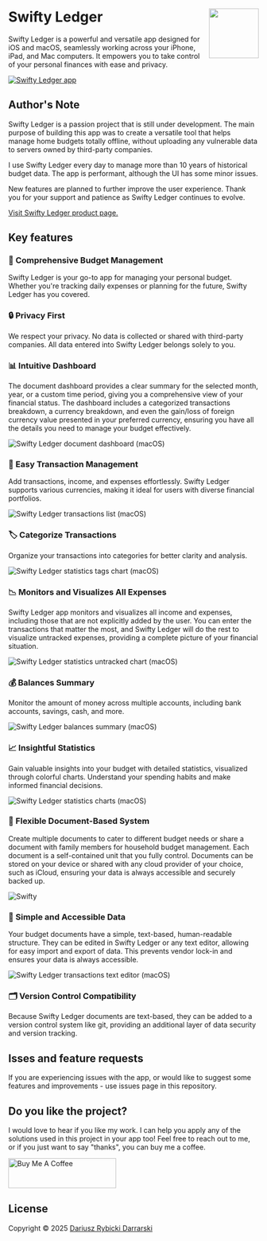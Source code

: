 # <img src="Resources/SwiftyLedger_icon_128pt_2x.png" height="100" align="right"> Swifty Ledger

Swifty Ledger is a powerful and versatile app designed for iOS and macOS, seamlessly working across your iPhone, iPad, and Mac computers. It empowers you to take control of your personal finances with ease and privacy.

[![Swifty Ledger app](Resources/SwiftyLedger_cover_1280x640.png)](https://swifty-ledger.darrarski.pl)

## Author's Note

Swifty Ledger is a passion project that is still under development. The main purpose of building this app was to create a versatile tool that helps manage home budgets totally offline, without uploading any vulnerable data to servers owned by third-party companies. 

I use Swifty Ledger every day to manage more than 10 years of historical budget data. The app is performant, although the UI has some minor issues. 

New features are planned to further improve the user experience. Thank you for your support and patience as Swifty Ledger continues to evolve.

[Visit Swifty Ledger product page.](https://swifty-ledger.darrarski.pl)

## Key features

### 💼 Comprehensive Budget Management 

Swifty Ledger is your go-to app for managing your personal budget. Whether you're tracking daily expenses or planning for the future, Swifty Ledger has you covered.

### 🔒 Privacy First

We respect your privacy. No data is collected or shared with third-party companies. All data entered into Swifty Ledger belongs solely to you.

### 📊 Intuitive Dashboard

The document dashboard provides a clear summary for the selected month, year, or a custom time period, giving you a comprehensive view of your financial status. The dashboard includes a categorized transactions breakdown, a currency breakdown, and even the gain/loss of foreign currency value presented in your preferred currency, ensuring you have all the details you need to manage your budget effectively.

![Swifty Ledger document dashboard (macOS)](Resources/SwiftyLedger_document_dashboard_macOS.png)

### 💸 Easy Transaction Management

 Add transactions, income, and expenses effortlessly. Swifty Ledger supports various currencies, making it ideal for users with diverse financial portfolios.

![Swifty Ledger transactions list (macOS)](Resources/SwiftyLedger_transactions_macOS.png)

### 🏷️ Categorize Transactions

Organize your transactions into categories for better clarity and analysis.

![Swifty Ledger statistics tags chart (macOS)](Resources/SwiftyLedger_statistics_tags_chart_macOS.png)

### 📉 Monitors and Visualizes All Expenses
 
Swifty Ledger app monitors and visualizes all income and expenses, including those that are not explicitly added by the user. You can enter the transactions that matter the most, and Swifty Ledger will do the rest to visualize untracked expenses, providing a complete picture of your financial situation.

![Swifty Ledger statistics untracked chart (macOS)](Resources/SwiftyLedger_statistics_untracked_chart_macOS.png)

### 💰 Balances Summary

Monitor the amount of money across multiple accounts, including bank accounts, savings, cash, and more.

![Swifty Ledger balances summary (macOS)](Resources/SwiftyLedger_balances_macOS.png)

### 📈 Insightful Statistics

Gain valuable insights into your budget with detailed statistics, visualized through colorful charts. Understand your spending habits and make informed financial decisions.

![Swifty Ledger statistics charts (macOS)](Resources/SwiftyLedger_statistics_balance_chart_macOS.png)

### 📄 Flexible Document-Based System

Create multiple documents to cater to different budget needs or share a document with family members for household budget management. Each document is a self-contained unit that you fully control. Documents can be stored on your device or shared with any cloud provider of your choice, such as iCloud, ensuring your data is always accessible and securely backed up.

![Swifty](Resources/SwiftyLedger_document_structure.png)

### 📝 Simple and Accessible Data

Your budget documents have a simple, text-based, human-readable structure. They can be edited in Swifty Ledger or any text editor, allowing for easy import and export of data. This prevents vendor lock-in and ensures your data is always accessible.

![Swifty Ledger transactions text editor (macOS)](Resources/SwiftyLedger_transactions_text_editor_macOS.png)

### 🗂️ Version Control Compatibility

Because Swifty Ledger documents are text-based, they can be added to a version control system like git, providing an additional layer of data security and version tracking.

## Isses and feature requests

If you are experiencing issues with the app, or would like to suggest some features and improvements - use issues page in this repository.

## Do you like the project?

I would love to hear if you like my work. I can help you apply any of the solutions used in this project in your app too! Feel free to reach out to me, or if you just want to say "thanks", you can buy me a coffee.

<a href="https://www.buymeacoffee.com/darrarski" target="_blank"><img src="https://cdn.buymeacoffee.com/buttons/v2/default-yellow.png" alt="Buy Me A Coffee" height="60" width="217" style="height: 60px !important;width: 217px !important;" ></a>

## License

Copyright © 2025 [Dariusz Rybicki Darrarski](https://darrarski.pl)
